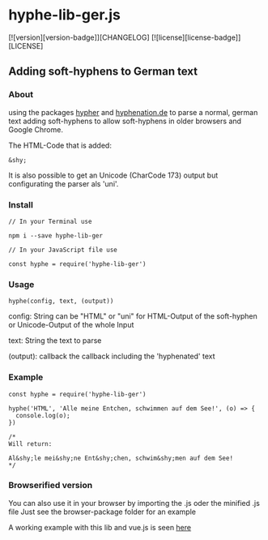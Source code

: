 # hyphe-lib-ger.js 
[![version][version-badge]][CHANGELOG] [![license][license-badge]][LICENSE]
## Adding soft-hyphens to German text
### About
using the packages [hypher](https://github.com/bramstein/hypher)
and [hyphenation.de](https://github.com/bramstein/hyphenation-patterns) to parse a normal, german text adding soft-hyphens to allow soft-hyphens in older browsers and Google Chrome.

The HTML-Code that is added:
```` 
&shy;
````

It is also possible to get an Unicode (CharCode 173) output but configurating the parser als 'uni'.

### Install

````
// In your Terminal use

npm i --save hyphe-lib-ger

// In your JavaScript file use

const hyphe = require('hyphe-lib-ger')
````

### Usage

````
hyphe(config, text, (output))
````

config: String 
can be "HTML" or "uni" for HTML-Output of the soft-hyphen or Unicode-Output of the whole Input

text: String
the text to parse

(output): callback
the callback including the 'hyphenated' text

### Example

````
const hyphe = require('hyphe-lib-ger')

hyphe('HTML', 'Alle meine Entchen, schwimmen auf dem See!', (o) => {
  console.log(o);
})

/*
Will return:

Al&shy;le mei&shy;ne Ent&shy;chen, schwim&shy;men auf dem See!
*/
````


### Browserified version

You can also use it in your browser by importing the .js oder the minified .js file
Just see the browser-package folder for an example

A working example with this lib and vue.js is seen [here](https://blurrryy.github.io)
